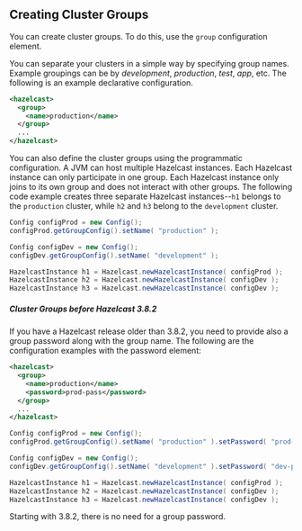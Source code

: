## Creating Cluster Groups

You can create cluster groups. To do this, use the `group` configuration element. 

You can separate your clusters in a simple way by specifying group names. Example groupings can be by *development*, *production*, *test*, *app*, etc. The following is an example declarative configuration.

```xml
<hazelcast>
  <group>
    <name>production</name>
  </group>
  ...
</hazelcast>
```

You can also define the cluster groups using the programmatic configuration. A JVM can host multiple Hazelcast instances. Each Hazelcast instance can only participate in one group. Each Hazelcast instance only joins to its own group and does not interact with other groups. The following code example creates three separate Hazelcast instances--`h1` belongs to the `production` cluster, while `h2` and `h3` belong to the `development` cluster.

```java
Config configProd = new Config();
configProd.getGroupConfig().setName( "production" );

Config configDev = new Config();
configDev.getGroupConfig().setName( "development" );

HazelcastInstance h1 = Hazelcast.newHazelcastInstance( configProd );
HazelcastInstance h2 = Hazelcast.newHazelcastInstance( configDev );
HazelcastInstance h3 = Hazelcast.newHazelcastInstance( configDev );
```


##### Cluster Groups before Hazelcast 3.8.2

If you have a Hazelcast release older than 3.8.2, you need to provide also a group password along with the group name. The following are the configuration examples with the password element:

```xml
<hazelcast>
  <group>
    <name>production</name>
    <password>prod-pass</password>
  </group>
  ...
</hazelcast>
```



```java
Config configProd = new Config();
configProd.getGroupConfig().setName( "production" ).setPassword( "prod-pass" );

Config configDev = new Config();
configDev.getGroupConfig().setName( "development" ).setPassword( "dev-pass" );

HazelcastInstance h1 = Hazelcast.newHazelcastInstance( configProd );
HazelcastInstance h2 = Hazelcast.newHazelcastInstance( configDev );
HazelcastInstance h3 = Hazelcast.newHazelcastInstance( configDev );
```

Starting with 3.8.2, there is no need for a group password.